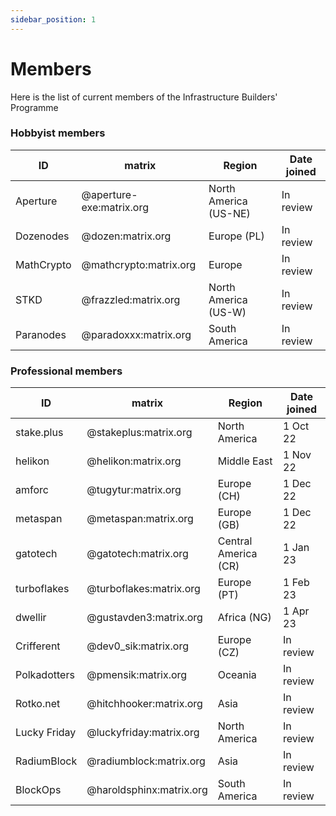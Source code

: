 ```yaml
---
sidebar_position: 1
---
```


# Members

Here is the list of current members of the Infrastructure Builders' Programme

### Hobbyist members

| ID         | matrix                   | Region                | Date joined |
| ---------- | ------------------------ | --------------------- | ----------- |
| Aperture   | @aperture-exe:matrix.org | North America (US-NE) | In review   |
| Dozenodes  | @dozen:matrix.org        | Europe (PL)           | In review   |
| MathCrypto | @mathcrypto:matrix.org   | Europe                | In review   |
| STKD       | @frazzled:matrix.org     | North America (US-W)  | In review   |
| Paranodes  | @paradoxxx:matrix.org    | South America         | In review   |


### Professional members

| ID           | matrix                   | Region               | Date joined |
| ------------ | ------------------------ | -------------------- | ----------- |
| stake.plus   | @stakeplus:matrix.org    | North America        | 1 Oct 22    |
| helikon      | @helikon:matrix.org      | Middle East          | 1 Nov 22    |
| amforc       | @tugytur:matrix.org      | Europe (CH)          | 1 Dec 22    |
| metaspan     | @metaspan:matrix.org     | Europe (GB)          | 1 Dec 22    |
| gatotech     | @gatotech:matrix.org     | Central America (CR) | 1 Jan 23    |
| turboflakes  | @turboflakes:matrix.org  | Europe (PT)          | 1 Feb 23    |
| dwellir      | @gustavden3:matrix.org   | Africa (NG)          | 1 Apr 23    |
| Crifferent   | @dev0_sik:matrix.org     | Europe (CZ)          | In review   |
| Polkadotters | @pmensik:matrix.org      | Oceania              | In review   |
| Rotko.net    | @hitchhooker:matrix.org  | Asia                 | In review   |
| Lucky Friday | @luckyfriday:matrix.org  | North America        | In review   |
| RadiumBlock  | @radiumblock:matrix.org  | Asia                 | In review   |
| BlockOps     | @haroldsphinx:matrix.org | South America        | In review   |